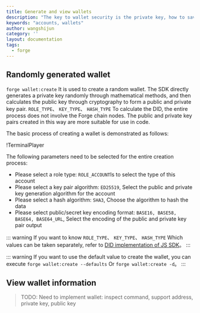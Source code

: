 ```yaml
---
title: Generate and view wallets
description: "The key to wallet security is the private key, how to save it is important"
keywords: "accounts, wallets"
author: wangshijun
category: ''
layout: documentation
tags:
  - forge
---
```


## Randomly generated wallet

`forge wallet:create` It is used to create a random wallet. The SDK directly generates a private key randomly through mathematical methods, and then calculates the public key through cryptography to form a public and private key pair. `ROLE_TYPE`、 `KEY_TYPE`、 `HASH_TYPE` To calculate the DID, the entire process does not involve the Forge chain nodes. The public and private key pairs created in this way are more suitable for use in code.

The basic process of creating a wallet is demonstrated as follows:

!TerminalPlayer[](./images/create-wallet.yml)

The following parameters need to be selected for the entire creation process:

- Please select a role type: `ROLE_ACCOUNT`Is to select the type of this account
- Please select a key pair algorithm: `ED25519`, Select the public and private key generation algorithm for the account
- Please select a hash algorithm: `SHA3`, Choose the algorithm to hash the data
- Please select public/secret key encoding format: `BASE16, BASE58, BASE64, BASE64_URL`, Select the encoding of the public and private key pair output

::: warning
If you want to know `ROLE_TYPE`、 `KEY_TYPE`、 `HASH_TYPE` Which values can be taken separately, refer to [DID implementation of JS SDK](https://github.com/ArcBlock/forge-js/blob/master/forge/mcrypto/lib/index.js#L91)。
:::

::: warning
If you want to use the default value to create the wallet, you can execute `forge wallet:create --defaults` Or `forge wallet:create -d`。
:::

## View wallet information

> TODO: Need to implement wallet: inspect command, support address, private key, public key
